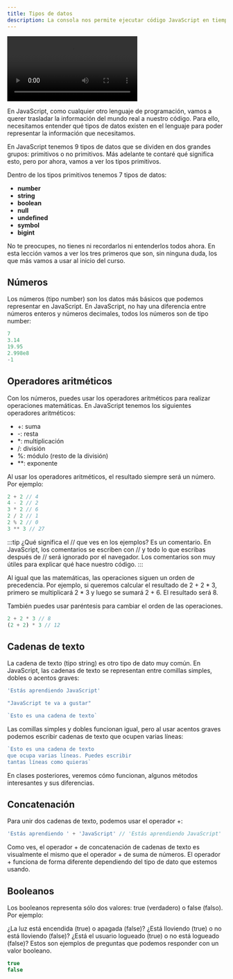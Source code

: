 ```yaml
---
title: Tipos de datos
description: La consola nos permite ejecutar código JavaScript en tiempo real y ver el resultado.
---
```


<video class="container video" controls>
    <source src="/assets/video/introduccion/tipos-de-datos.mp4" type="video/mp4">
</video>


En JavaScript, como cualquier otro lenguaje de programación, vamos a querer trasladar la información del mundo real a nuestro código. Para ello, necesitamos entender qué tipos de datos existen en el lenguaje para poder representar la información que necesitamos.

En JavaScript tenemos 9 tipos de datos que se dividen en dos grandes grupos: primitivos o no primitivos. Más adelante te contaré qué significa esto, pero por ahora, vamos a ver los tipos primitivos.

Dentro de los tipos primitivos tenemos 7 tipos de datos:
- **number**
- **string**
- **boolean**
- **null**
- **undefined**
- **symbol**
- **bigint**

No te preocupes, no tienes ni recordarlos ni entenderlos todos ahora. En esta lección vamos a ver los tres primeros que son, sin ninguna duda, los que más vamos a usar al inicio del curso.

## Números
Los números (tipo number) son los datos más básicos que podemos representar en JavaScript. En JavaScript, no hay una diferencia entre números enteros y números decimales, todos los números son de tipo number:

```js title="Números"
7
3.14
19.95
2.998e8
-1
```

## Operadores aritméticos
Con los números, puedes usar los operadores aritméticos para realizar operaciones matemáticas. En JavaScript tenemos los siguientes operadores aritméticos:

- +: suma
- -: resta
- *: multiplicación
- /: división
- %: módulo (resto de la división)
- **: exponente

Al usar los operadores aritméticos, el resultado siempre será un número. Por ejemplo:

```js title="Operadores Aritméticos"
2 + 2 // 4
4 - 2 // 2
3 * 2 // 6
2 / 2 // 1
2 % 2 // 0
3 ** 3 // 27
```	
:::tip
¿Qué significa el // que ves en los ejemplos? Es un comentario. En JavaScript, los comentarios se escriben con // y todo lo que escribas después de // será ignorado por el navegador. Los comentarios son muy útiles para explicar qué hace nuestro código.
:::

Al igual que las matemáticas, las operaciones siguen un orden de precedencia. Por ejemplo, si queremos calcular el resultado de 2 + 2 * 3, primero se multiplicará 2 * 3 y luego se sumará 2 + 6. El resultado será 8.

También puedes usar paréntesis para cambiar el orden de las operaciones.
```js title="Orden Operaciones"
2 + 2 * 3 // 8
(2 + 2) * 3 // 12
```	

## Cadenas de texto
La cadena de texto (tipo string) es otro tipo de dato muy común. En JavaScript, las cadenas de texto se representan entre comillas simples, dobles o acentos graves:

```js title="Strings"
'Estás aprendiendo JavaScript'

"JavaScript te va a gustar"

`Esto es una cadena de texto`
```	
Las comillas simples y dobles funcionan igual, pero al usar acentos graves podemos escribir cadenas de texto que ocupen varias líneas:

```js title="Strings Varias Líneas"
`Esto es una cadena de texto
que ocupa varias líneas. Puedes escribir
tantas líneas como quieras`
```	

En clases posteriores, veremos cómo funcionan, algunos métodos interesantes y sus diferencias.

## Concatenación
Para unir dos cadenas de texto, podemos usar el operador +:

```js title="Concatenaciones"
'Estás aprendiendo ' + 'JavaScript' // 'Estás aprendiendo JavaScript'
```	

Como ves, el operador + de concatenación de cadenas de texto es visualmente el mismo que el operador + de suma de números. El operador + funciona de forma diferente dependiendo del tipo de dato que estemos usando.

## Booleanos
Los booleanos representa sólo dos valores: true (verdadero) o false (falso). Por ejemplo:

¿La luz está encendida (true) o apagada (false)?
¿Está lloviendo (true) o no está lloviendo (false)?
¿Está el usuario logueado (true) o no está logueado (false)?
Estos son ejemplos de preguntas que podemos responder con un valor booleano.
```js title="Booleanos"
true
false
```	